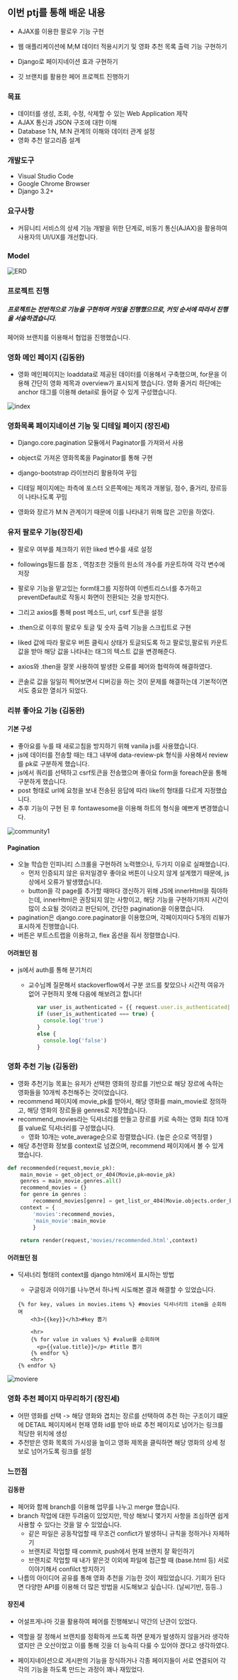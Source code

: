 ## 이번 ptj를 통해 배운 내용

- AJAX를 이용한 팔로우 기능 구현
- 웹 애플리케이션에 M;M 데이터 적용시키기 및 영화 추천 목록 출력 기능 구현하기

- Django로 페이지네이션 효과 구현하기

- 깃 브랜치를 활용한 페어 프로젝트 진행하기

### 목표

- 데이터를 생성, 조회, 수정, 삭제할 수 있는 Web Application 제작 
- AJAX 통신과 JSON 구조에 대한 이해 
- Database 1:N, M:N 관계의 이해와 데이터 관계 설정
- 영화 추천 알고리즘 설계

### 개발도구

- Visual Studio Code
- Google Chrome Browser
- Django 3.2+

### 요구사항 

- 커뮤니티 서비스의 상세 기능 개발을 위한 단계로, 비동기 통신(AJAX)을 활용하여 사용자의
  UI/UX를 개선합니다.

### Model

![ERD](READEME.assets/ERD-16518264362581.PNG)

### 프로젝트 진행

##### 프로젝트는 전반적으로 기능을 구현하며 커밋을 진행했으므로, 커밋 순서에 따라서 진행을 서술하겠습니다.

페어와 브랜치를 이용해서 협업을 진행했습니다.



### 영화 메인 페이지 (김동완)

- 영화 메인페이지는 loaddata로 제공된 데이터를 이용해서 구축했으며, for문을 이용해 간단히 영화 제목과 overview가 표시되게 했습니다. 영화 줄거리 하단에는 anchor 태그를 이용해 detail로 들어갈 수 있게 구성했습니다.

![index](READEME.assets/index.PNG)



### 영화목록 페이지네이션 기능 및 디테일 페이지 (장진세)

- Django.core.pagination 모듈에서 Paginator를 가져와서 사용
- object로 가져온 영화목록을 Paginator를 통해 구현
- django-bootstrap 라이브러리 활용하여 꾸밈



- 디테일 페이지에는 좌측에 포스터 오른쪽에는 제목과 개봉일, 점수, 줄거리, 장르등이 나타나도록 꾸밈
- 영화와 장르가 M:N 관계이기 때문에 이를 나타내기 위해 많은 고민을 하였다.

### 유저 팔로우 기능(장진세)

- 팔로우 여부를 체크하기 위한 liked 변수를 새로 설정
- followings필드를 참조 , 역참조한 것들의 원소의 개수를 카운트하여 각각 변수에 저장
- 팔로우 기능을 맡고있는 form태그를 지정하여 이벤트리스너를 추가하고 preventDefault로 작동시 화면이 전환되는 것을 방지한다.
- 그리고 axios를 통해 post 메소드, url, csrf 토큰을 설정
- .then으로 이후의 팔로우 토글 및 숫자 출력 기능을 스크립트로 구현
- liked 값에 따라 팔로우 버튼 클릭시 상태가 토글되도록 하고 팔로잉,팔로워 카운트 값을 받아 해당 값을 나타내는 태그의 텍스트 값을 변경해준다.

- axios와 .then을 잘못 사용하여 발생한 오류를 페어와 협력하여 해결하였다.
- 콘솔로 값을 일일히 찍어보면서 디버깅을 하는 것이 문제를 해결하는데 기본적이면서도 중요한 열쇠가 되었다.





### 리뷰 좋아요 기능 (김동완)

#### 기본 구성 

- 좋아요를 누를 때 새로고침을 방지하기 위해 vanila js를 사용했습니다.
- js에 데이터를 전송할 때는 태그 내부에 data-review-pk 형식을 사용해서 review를 pk로 구분하게 했습니다.
- js에서 쿼리를 선택하고 csrf토큰을 전송했으며 좋아요 form을 foreach문을 통해 구분하게 했습니다.
- post 형태로 url에 요청을 보내 전송된 응답에 따라 like의 형태를 다르게 지정했습니다.
- 추후 기능이 구현 된 후 fontawesome을 이용해 하트의 형식을 예쁘게 변경했습니다.

![community1](READEME.assets/community1.PNG)

#### Pagination

- 오늘 학습한 인피니티 스크롤을 구현하려 노력했으나, 두가지 이유로 실패했습니다.
  - 먼저 인증되지 않은 유저일경우 좋아요 버튼이 나오지 않게 설계했기 때문에, js상에서 오류가 발생했습니다.
  - button을 각 page를 추가할 때마다 갱신하기 위해 JS에 innerHtml을 줘야하는데, innerHtml은 권장되지 않는 사항이고, 해당 기능을 구현하기까지 시간이 많이 소요될 것이라고 판단되어, 간단한 pagination을 이용했습니다.
- pagination은 django.core.paginator을 이용했으며, 각페이지마다 5개의 리뷰가 표시하게 진행했습니다.
- 버튼은 부트스트랩을 이용하고, flex 옵션을 줘서 정렬했습니다.

#### 어려웠던 점 

- js에서 auth를 통해 분기처리

  - 교수님께 질문해서 stackoverflow에서 구분 코드를 찾았으나 시간적 여유가 없어 구현하지 못해 다음에 해보려고 합니다!

  ```javascript
        var user_is_authenticated = {{ request.user.is_authenticated|yesno:"true,false" }};
        if (user_is_authenticated === true) {
          console.log('true')
        }
        else {
          console.log('false')
        }
  
  ```

### 영화 추천 기능 (김동완)

- 영화 추천기능 목표는 유저가 선택한 영화의 장르를 기반으로 해당 장르에 속하는 영화들을 10개씩 추천해주는 것이었습니다.
- recommend 페이지에 movie_pk를 받아서, 해당 영화를 main_movie로 정의하고, 해당 영화의 장르들을 genres로 저장했습니다.
- recommend_movies라는 딕셔너리를 만들고 장르를 키로 속하는 영화 최대 10개를 value로 딕셔너리를 구성했습니다.
  - 영화 10개는 vote_average순으로 정렬했습니다. (높은 순으로 역정렬 )
- 해당 추천영화 정보를 context로 넘겼으며, recommend 페이지에서 볼 수 있게 했습니다. 

```python
def recommended(request,movie_pk):
    main_movie = get_object_or_404(Movie,pk=movie_pk)
    genres = main_movie.genres.all()
    recommend_movies = {}
    for genre in genres :
        recommend_movies[genre] = get_list_or_404(Movie.objects.order_by('-vote_average'),genres=genre.pk)[:10]
    context = {
        'movies':recommend_movies,
        'main_movie':main_movie
        }
    
    return render(request,'movies/recommended.html',context)

```



#### 어려웠던 점 

- 딕셔너리 형태의 context를 django html에서 표시하는 방법 

  - 구글링과 이야기를 나누면서 하나씩 시도해본 결과 해결할 수 있었습니다.

  ```django
  {% for key, values in movies.items %} #movies 딕셔너리의 item을 순회하며 
      <h3>{{key}}</h3>#key 뽑기 
  
      <hr>
      {% for value in values %} #value를 순회하며 
        <p>{{value.title}}</p> #title 뽑기 
      {% endfor %} 
      <hr>
  {% endfor %}
  ```

  

![moviere](READEME.assets/moviere.PNG)

### 영화 추천 페이지 마무리하기 (장진세)

- 어떤 영화를 선택 -> 해당 영화와 겹치는 장르를 선택하여 추천 하는 구조이기 떄문에 DETAIL 페이지에서 현재 영화 id를 받아 바로 추천 페이지로 넘어가는 링크를 적당한 위치에 생성 
- 추천받은 영화 목록의 가시성을 높이고 영화 제목을 클릭하면 해당 영화의 상세 정보로 넘어가도록 링크를 설정





### 느낀점 

#### 김동완

- 페어와 함께 branch를 이용해 업무를 나누고 merge 했습니다.
- branch 작업에 대한 두려움이 있었지만, 막상 해보니 몇가지 사항을 조심하면 쉽게 사용할 수 있다는 것을 알 수 있었습니다.
  - 같은 파일은 공동작업할 때 무조건 confict가 발생하니 규칙을 정하거나 자제하기
  - 브랜치로 작업할 때 commit, push에서 현재 브랜치 잘 확인하기
  - 브랜치로 작업할 때 내가 맡은것 이외에 파일에 접근할 때 (base.html 등) 서로 이야기해서 confilct 방지하기
- 나름의 아이디어 공유를 통해 영화 추천을 기능한 것이 재밌었습니다. 기회가 된다면 다양한 API를 이용해 더 많은 방법을 시도해보고 싶습니다. (날씨기반, 등등..)

#### 장진세

- 어설프게나마 깃을 활용하여 페어를 진행해보니 약간의 난관이 있었다.

- 역할을 잘 정해서 브랜치를 정확하게 쓰도록 하면 문제가 발생하지 않을거라 생각하였지만 큰 오산이었고 이를 통해 깃을 더 능숙히 다룰 수 있어야 겠다고 생각하였다.

- 페이지네이션으로 게시판의 기능을 장식하거나 각종 페이지들이 서로 연결되어 각각의 기능을 하도록 만드는 과정이 꽤나 재밌었다.